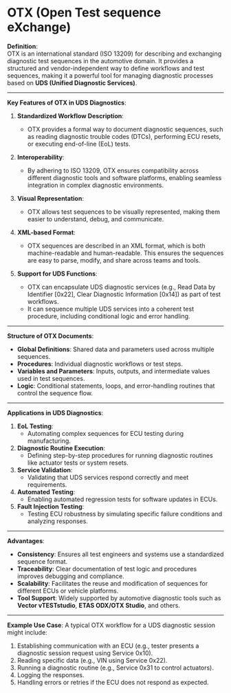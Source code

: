 # **OTX (Open Test sequence eXchange)**

**Definition**:  
OTX is an international standard (ISO 13209) for describing and exchanging diagnostic test sequences in the automotive domain. It provides a structured and vendor-independent way to define workflows and test sequences, making it a powerful tool for managing diagnostic processes based on **UDS (Unified Diagnostic Services)**.

---

**Key Features of OTX in UDS Diagnostics**:
1. **Standardized Workflow Description**:
   - OTX provides a formal way to document diagnostic sequences, such as reading diagnostic trouble codes (DTCs), performing ECU resets, or executing end-of-line (EoL) tests.

2. **Interoperability**:
   - By adhering to ISO 13209, OTX ensures compatibility across different diagnostic tools and software platforms, enabling seamless integration in complex diagnostic environments.

3. **Visual Representation**:
   - OTX allows test sequences to be visually represented, making them easier to understand, debug, and communicate.

4. **XML-based Format**:
   - OTX sequences are described in an XML format, which is both machine-readable and human-readable. This ensures the sequences are easy to parse, modify, and share across teams and tools.

5. **Support for UDS Functions**:
   - OTX can encapsulate UDS diagnostic services (e.g., Read Data by Identifier [0x22], Clear Diagnostic Information [0x14]) as part of test workflows.
   - It can sequence multiple UDS services into a coherent test procedure, including conditional logic and error handling.

---

**Structure of OTX Documents**:
- **Global Definitions**: Shared data and parameters used across multiple sequences.
- **Procedures**: Individual diagnostic workflows or test steps.
- **Variables and Parameters**: Inputs, outputs, and intermediate values used in test sequences.
- **Logic**: Conditional statements, loops, and error-handling routines that control the sequence flow.

---

**Applications in UDS Diagnostics**:
1. **EoL Testing**:
   - Automating complex sequences for ECU testing during manufacturing.
2. **Diagnostic Routine Execution**:
   - Defining step-by-step procedures for running diagnostic routines like actuator tests or system resets.
3. **Service Validation**:
   - Validating that UDS services respond correctly and meet requirements.
4. **Automated Testing**:
   - Enabling automated regression tests for software updates in ECUs.
5. **Fault Injection Testing**:
   - Testing ECU robustness by simulating specific failure conditions and analyzing responses.

---

**Advantages**:
- **Consistency**: Ensures all test engineers and systems use a standardized sequence format.
- **Traceability**: Clear documentation of test logic and procedures improves debugging and compliance.
- **Scalability**: Facilitates the reuse and modification of sequences for different ECUs or vehicle platforms.
- **Tool Support**: Widely supported by automotive diagnostic tools such as **Vector vTESTstudio**, **ETAS ODX/OTX Studio**, and others.

---

**Example Use Case**:
A typical OTX workflow for a UDS diagnostic session might include:
1. Establishing communication with an ECU (e.g., tester presents a diagnostic session request using Service 0x10).
2. Reading specific data (e.g., VIN using Service 0x22).
3. Running a diagnostic routine (e.g., Service 0x31 to control actuators).
4. Logging the responses.
5. Handling errors or retries if the ECU does not respond as expected.
